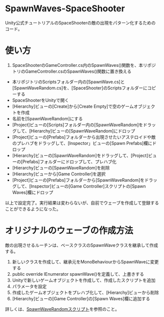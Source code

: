 # SpawnWaves-SpaceShooter
Unity公式チュートリアルのSpaceShooterの敵の出現をパターン化するためのコード。

# 使い方
1. SpaceShooterのGameController.cs内のSpawnWaves()関数を、本リポジトリのGameController.csのSpawnWaves()関数に置き換える
- 本リポジトリのScriptsフォルダー内の[SpawnWave.cs]と[SpawnWaveRandom.cs]を、[SpaceShooter]のScriptsフォルダーにコピーする
- SpaceShooterをUnityで開く
- [Hierarchy]ビューの[Create]から[Create Empty]で空のゲームオブジェクトを作成
- 名前を[SpawnWaveRandom]にする
- [Project]ビューの[Scripts]フォルダー内の[SpawnWaveRandom]をドラッグして、[Hierarchy]ビューの[SpawnWaveRandom]にドロップ
- [Project]ビューの[Prefabs]フォルダーから出現させたいアステロイドや敵のプレハブをドラッグして、[Inspector」ビューの[Spawn Prefabs]欄にドロップ
- [Hierarchy]ビューの[SpawnWaveRandom]をドラッグして、[Project]ビューの[Prefabs]フォルダーにドロップして、プレハブ化
- [Hierarchy]ビューの[SpawnWaveRandom]を削除
- [Hierarchy]ビューから[Game Controller]を選択
- [Project]ビューの[Prefabs]フォルダーから[SpawnWaveRandom]をドラッグして、[Inspector]ビューの[Game Controller]スクリプトの[Spawn Waves]欄にドロップ

以上で設定完了。実行結果は変わらないが、自前でウェーブを作成して登録することができるようになった。


# オリジナルのウェーブの作成方法
敵の出現させるルーチンは、ベースクラスのSpawnWaveクラスを継承して作成する。

1. 新しいクラスを作成して、継承元をMonoBehaviourからSpawnWaveに変更する
2. public override IEnumerator spawnWave()を定義して、上書きする
3. Unityで新しいゲームオブジェクトを作成して、作成したスクリプトを追加
4. パラメータを設定
5. 作成したゲームオブジェクトをプレハブ化して、[Hierarchy]ビューから削除
6. [Hierarchy]ビューの[Game Controller]の[Spawn Waves]欄に追加する

詳しくは、[SpawnWaveRandomスクリプト](https://github.com/tanakaedu/SpawnWaves-SpaceShooter/blob/master/Assets/Scripts/SpawnWaveRandom.cs)を参照のこと。

